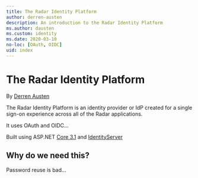```yaml
---
title: The Radar Identity Platform
author: derren-austen
description: An introduction to the Radar Identity Platform
ms.author: dausten
ms.custom: identity
ms.date: 2020-03-10
no-loc: [OAuth, OIDC]
uid: index
---
```


# The Radar **Identity Platform**

By [Derren Austen](https://github.com/derren-austen/)

The Radar Identity Platform is an identity provider or IdP created for a single sign-on experience across all of the Radar applications.

It uses OAuth and OIDC...

Built using ASP.NET [Core 3.1](https://docs.microsoft.com/en-us/aspnet/core/?view=aspnetcore-3.1) and [IdentityServer](https://identityserver.io/)

## **Why do we need this?**

Password reuse is bad...
